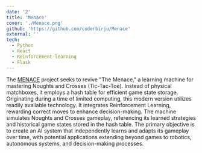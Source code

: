 ```yaml
---
date: '2'
title: 'Menace'
cover: './Menace.png'
github: 'https://github.com/coderbirju/Menace'
external: ''
tech:
  - Python
  - React
  - Reinforcement-learning
  - Flask
---
```


The [MENACE](https://www.mscroggs.co.uk/blog/19) project seeks to revive "The Menace," a learning machine for mastering Noughts and Crosses (Tic-Tac-Toe). Instead of physical matchboxes, it employs a hash table for efficient game state storage. Originating during a time of limited computing, this modern version utilizes readily available technology. It integrates Reinforcement Learning, rewarding correct moves to enhance decision-making. The machine simulates Noughts and Crosses gameplay, referencing its learned strategies and historical game states stored in the hash table. The primary objective is to create an AI system that independently learns and adapts its gameplay over time, with potential applications extending beyond games to robotics, autonomous systems, and decision-making processes.
